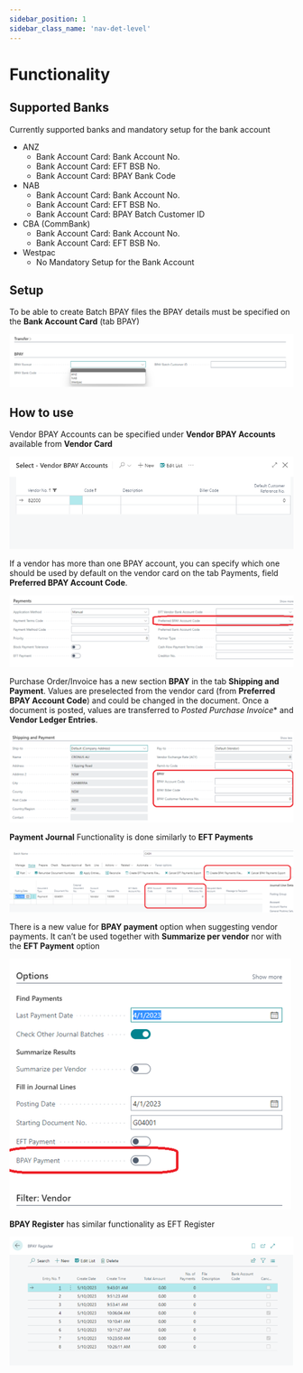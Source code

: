 ```yaml
---
sidebar_position: 1
sidebar_class_name: 'nav-det-level'
---
```


# Functionality

## Supported Banks

Currently supported banks and mandatory setup for the bank account

- ANZ
  - Bank Account Card: Bank Account No.
  - Bank Account Card: EFT BSB No.
  - Bank Account Card: BPAY Bank Code
- NAB
  - Bank Account Card: Bank Account No.
  - Bank Account Card: EFT BSB No.
  - Bank Account Card: BPAY Batch Customer ID
- CBA (CommBank)
  - Bank Account Card: Bank Account No.
  - Bank Account Card: EFT BSB No.
- Westpac
  - No Mandatory Setup for the Bank Account

## Setup

To be able to create Batch BPAY files the BPAY details must be specified on the **Bank Account Card** (tab BPAY)

![BPAY-BankAccount.png](./img/Bank-Account-Setup.png)


## How to use

Vendor BPAY Accounts can be specified under **Vendor BPAY Accounts** available from **Vendor Card**

![BPAY-VendorBankAccount.png](./img/Vendor-BPAY-Accounts.png)

If a vendor has more than one BPAY account, you can specify which one should be used by default on the vendor card on the tab Payments, field **Preferred BPAY Account Code**.

![BPAY-Vendor.png](./img/Vendor-Setup.png)

Purchase Order/Invoice has a new section **BPAY** in the tab **Shipping and Payment**. Values are preselected from the vendor card (from **Preferred BPAY Account Code**) and could be changed in the document. Once a document is posted, values are transferred to *Posted Purchase Invoice** and **Vendor Ledger Entries**.

![BPAY-PurchaseDocument.png](./img/Purchase-Documents.png)

**Payment Journal** Functionality is done similarly to **EFT Payments**

![BPAY-PaymentJournal.png](./img/Payment-Journals.png)

There is a new value for **BPAY payment** option when suggesting vendor payments. It can’t be used together with **Summarize per vendor** nor with the **EFT Payment** option

![BPAY-SuggestPayments.png](./img/Suggest-Vendor-Payments.png)

**BPAY Register** has similar functionality as EFT Register

![BPAY-Register.png](./img/BPAY-Register.png)
